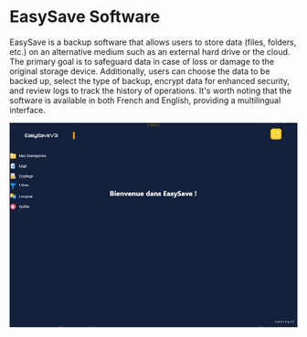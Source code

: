 # EasySave Software

EasySave is a backup software that allows users to store data (files, folders, etc.) on an alternative medium such as an external hard drive or the cloud. The primary goal is to safeguard data in case of loss or damage to the original storage device. Additionally, users can choose the data to be backed up, select the type of backup, encrypt data for enhanced security, and review logs to track the history of operations. It's worth noting that the software is available in both French and English, providing a multilingual interface.

![image](EasySaveMenuForReadme.png)
